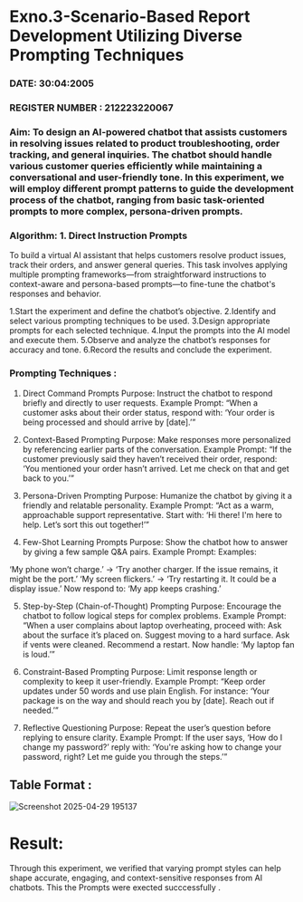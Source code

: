 # Exno.3-Scenario-Based Report Development Utilizing Diverse Prompting Techniques
### DATE: 30:04:2005                                                                           
### REGISTER NUMBER : 212223220067
### Aim: To design an AI-powered chatbot that assists customers in resolving issues related to product troubleshooting, order tracking, and general inquiries. The chatbot should handle various customer queries efficiently while maintaining a conversational and user-friendly tone. In this experiment, we will employ different prompt patterns to guide the development process of the chatbot, ranging from basic task-oriented prompts to more complex, persona-driven prompts.

### Algorithm:  1. Direct Instruction Prompts
To build a virtual AI assistant that helps customers resolve product issues, track their orders, and answer general queries. This task involves applying multiple prompting frameworks—from straightforward instructions to context-aware and persona-based prompts—to fine-tune the chatbot's responses and behavior.

1.Start the experiment and define the chatbot’s objective.
2.Identify and select various prompting techniques to be used.
3.Design appropriate prompts for each selected technique.
4.Input the prompts into the AI model and execute them.
5.Observe and analyze the chatbot’s responses for accuracy and tone.
6.Record the results and conclude the experiment.

###  Prompting Techniques :

1. Direct Command Prompts
Purpose: Instruct the chatbot to respond briefly and directly to user requests.
Example Prompt:
“When a customer asks about their order status, respond with: ‘Your order is being processed and should arrive by [date].’”

2. Context-Based Prompting
Purpose: Make responses more personalized by referencing earlier parts of the conversation.
Example Prompt:
“If the customer previously said they haven’t received their order, respond: ‘You mentioned your order hasn’t arrived. Let me check on that and get back to you.’”

3. Persona-Driven Prompting
Purpose: Humanize the chatbot by giving it a friendly and relatable personality.
Example Prompt:
“Act as a warm, approachable support representative. Start with: ‘Hi there! I'm here to help. Let’s sort this out together!’”

4. Few-Shot Learning Prompts
Purpose: Show the chatbot how to answer by giving a few sample Q&A pairs.
Example Prompt:
Examples:

‘My phone won’t charge.’ → ‘Try another charger. If the issue remains, it might be the port.’
‘My screen flickers.’ → ‘Try restarting it. It could be a display issue.’
Now respond to: ‘My app keeps crashing.’

5. Step-by-Step (Chain-of-Thought) Prompting
Purpose: Encourage the chatbot to follow logical steps for complex problems.
Example Prompt:
“When a user complains about laptop overheating, proceed with:
Ask about the surface it’s placed on.
Suggest moving to a hard surface.
Ask if vents were cleaned.
Recommend a restart.
Now handle: ‘My laptop fan is loud.’”

6. Constraint-Based Prompting
Purpose: Limit response length or complexity to keep it user-friendly.
Example Prompt:
“Keep order updates under 50 words and use plain English. For instance: ‘Your package is on the way and should reach you by [date]. Reach out if needed.’”

7. Reflective Questioning
Purpose: Repeat the user’s question before replying to ensure clarity.
Example Prompt:
If the user says, ‘How do I change my password?’ reply with: ‘You're asking how to change your password, right? Let me guide you through the steps.’”

## Table Format : 

![Screenshot 2025-04-29 195137](https://github.com/user-attachments/assets/4d3c2c23-6312-4ae1-948c-53652420ed5c)

# Result: 
Through this experiment, we verified that varying prompt styles can help shape accurate, engaging, and context-sensitive responses from AI chatbots. This the Prompts were exected succcessfully .
